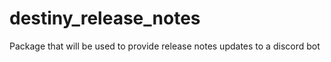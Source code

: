 # destiny_release_notes
Package that will be used to provide release notes updates to a discord bot
